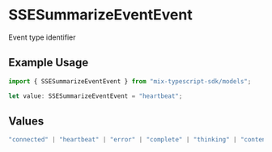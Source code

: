# SSESummarizeEventEvent

Event type identifier

## Example Usage

```typescript
import { SSESummarizeEventEvent } from "mix-typescript-sdk/models";

let value: SSESummarizeEventEvent = "heartbeat";
```

## Values

```typescript
"connected" | "heartbeat" | "error" | "complete" | "thinking" | "content" | "tool" | "tool_parameter_delta" | "tool_execution_start" | "tool_execution_complete" | "permission" | "summarize" | "session_created" | "session_deleted"
```